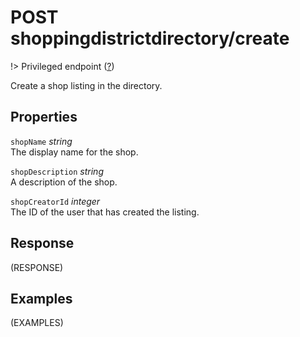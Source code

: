 # <span class="badge badge-light">POST</span> <span class="badge badge-light">shoppingdistrictdirectory/create</span>

!> Privileged endpoint ([?](privileged.md))

Create a shop listing in the directory.

## Properties

`shopName` *string*  
The display name for the shop.

`shopDescription` *string*  
A description of the shop.

`shopCreatorId` *integer*  
The ID of the user that has created the listing.


## Response

(RESPONSE)

## Examples

(EXAMPLES)
